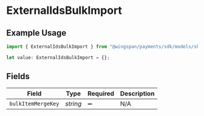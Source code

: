 # ExternalIdsBulkImport

## Example Usage

```typescript
import { ExternalIdsBulkImport } from "@wingspan/payments/sdk/models/shared";

let value: ExternalIdsBulkImport = {};
```

## Fields

| Field              | Type               | Required           | Description        |
| ------------------ | ------------------ | ------------------ | ------------------ |
| `bulkItemMergeKey` | *string*           | :heavy_minus_sign: | N/A                |